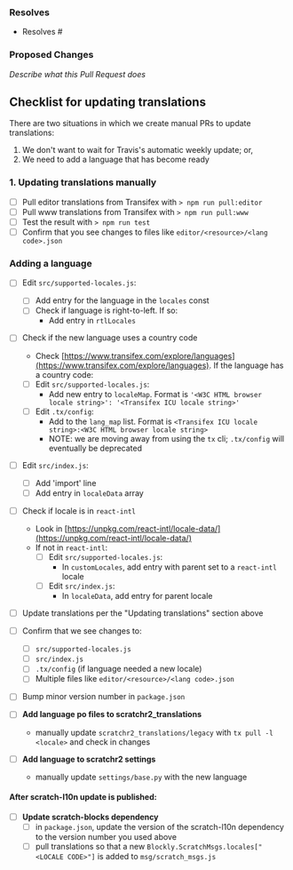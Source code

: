 ### Resolves

- Resolves #

### Proposed Changes

_Describe what this Pull Request does_

## Checklist for updating translations

There are two situations in which we create manual PRs to update translations:

1. We don't want to wait for Travis's automatic weekly update; or,
2. We need to add a language that has become ready

### 1. Updating translations manually

* [ ] Pull editor translations from Transifex with `> npm run pull:editor`
* [ ] Pull www translations from Transifex with `> npm run pull:www`
* [ ] Test the result with `> npm run test`
* [ ] Confirm that you see changes to files like `editor/<resource>/<lang code>.json`

### Adding a language

* [ ] Edit `src/supported-locales.js`:
  * [ ] Add entry for the language in the `locales` const
  * [ ] Check if language is right-to-left. If so:
    * Add entry in `rtlLocales`

* [ ] Check if the new language uses a country code
  * Check [https://www.transifex.com/explore/languages](https://www.transifex.com/explore/languages). If the language has a country code:
  * [ ] Edit `src/supported-locales.js`:
    * Add new entry to `localeMap`. Format is `'<W3C HTML browser locale string>': '<Transifex ICU locale string>'`
  * [ ] Edit `.tx/config`:
    * Add to the `lang_map` list. Format is `<Transifex ICU locale string>:<W3C HTML browser locale string>`
    * NOTE: we are moving away from using the `tx` cli; `.tx/config` will eventually be deprecated

* [ ] Edit `src/index.js`:
  * [ ] Add 'import' line
  * [ ] Add entry in `localeData` array

* [ ] Check if locale is in `react-intl`
  * Look in [https://unpkg.com/react-intl/locale-data/](https://unpkg.com/react-intl/locale-data/)
  * If not in `react-intl`:
    * [ ] Edit `src/supported-locales.js`:
      * In `customLocales`, add entry with parent set to a `react-intl` locale
    * [ ] Edit `src/index.js`:
      * In `localeData`, add entry for parent locale

* [ ] Update translations per the "Updating translations" section above
* [ ] Confirm that we see changes to:
    * [ ] `src/supported-locales.js`
    * [ ] `src/index.js`
    * [ ] `.tx/config` (if language needed a new locale)
    * [ ] Multiple files like `editor/<resource>/<lang code>.json`

* [ ] Bump minor version number in `package.json`

* [ ] **Add language po files to scratchr2_translations**
    * manually update `scratchr2_translations/legacy` with `tx pull -l <locale>` and check in changes

* [ ] **Add language to scratchr2 settings**
    * manually update `settings/base.py` with the new language

#### After scratch-l10n update is published:
* [ ] **Update scratch-blocks dependency**
    * [ ] in `package.json`, update the version of the scratch-l10n dependency to the version number you used above
    * [ ] pull translations so that a new `Blockly.ScratchMsgs.locales["<LOCALE CODE>"]` is added to `msg/scratch_msgs.js`
